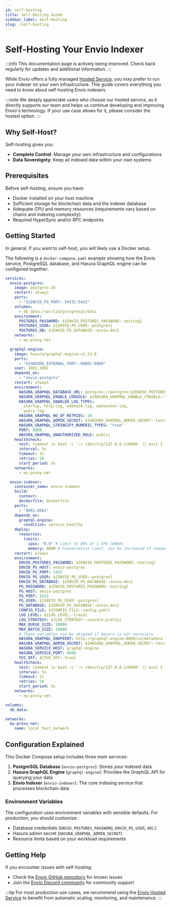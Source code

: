 ```yaml
---
id: self-hosting
title: Self-Hosting Guide
sidebar_label: Self-Hosting
slug: /self-hosting
---
```


# Self-Hosting Your Envio Indexer

:::info
This documentation page is actively being improved. Check back regularly for updates and additional information.
:::

While Envio offers a fully managed [Hosted Service](./hosted-service.md), you may prefer to run your indexer on your own infrastructure. This guide covers everything you need to know about self-hosting Envio indexers.

:::note
We deeply appreciate users who choose our hosted service, as it directly supports our team and helps us continue developing and improving Envio's technology. If your use case allows for it, please consider the hosted option.
:::

## Why Self-Host?

Self-hosting gives you:

- **Complete Control**: Manage your own infrastructure and configurations
- **Data Sovereignty**: Keep all indexed data within your own systems

## Prerequisites

Before self-hosting, ensure you have:

- Docker installed on your host machine
- Sufficient storage for blockchain data and the indexer database
- Adequate CPU and memory resources (requirements vary based on chains and indexing complexity)
- Required HyperSync and/or RPC endpoints

## Getting Started

In general, if you want to self-host, you will likely use a Docker setup.

The following is a `docker-compose.yaml` example showing how the Envio service, PostgreSQL database, and Hasura GraphQL engine can be configured together:

```yaml
services:
  envio-postgres:
    image: postgres:16
    restart: always
    ports:
      - "${ENVIO_PG_PORT:-5433}:5432"
    volumes:
      - db_data:/var/lib/postgresql/data
    environment:
      POSTGRES_PASSWORD: ${ENVIO_POSTGRES_PASSWORD:-testing}
      POSTGRES_USER: ${ENVIO_PG_USER:-postgres}
      POSTGRES_DB: ${ENVIO_PG_DATABASE:-envio-dev}
    networks:
      - my-proxy-net

  graphql-engine:
    image: hasura/graphql-engine:v2.23.0
    ports:
      - "${HASURA_EXTERNAL_PORT:-8080}:8080"
    user: 1001:1001
    depends_on:
      - "envio-postgres"
    restart: always
    environment:
      HASURA_GRAPHQL_DATABASE_URL: postgres://postgres:${ENVIO_POSTGRES_PASSWORD:-testing}@envio-postgres:5432/envio-dev
      HASURA_GRAPHQL_ENABLE_CONSOLE: ${HASURA_GRAPHQL_ENABLE_CONSOLE:-true}
      HASURA_GRAPHQL_ENABLED_LOG_TYPES:
        startup, http-log, webhook-log, websocket-log,
        query-log
      HASURA_GRAPHQL_NO_OF_RETRIES: 10
      HASURA_GRAPHQL_ADMIN_SECRET: ${HASURA_GRAPHQL_ADMIN_SECRET:-testing}
      HASURA_GRAPHQL_STRINGIFY_NUMERIC_TYPES: "true"
      PORT: 8080
      HASURA_GRAPHQL_UNAUTHORIZED_ROLE: public
    healthcheck:
      test: timeout 1s bash -c ':> /dev/tcp/127.0.0.1/8080' || exit 1
      interval: 5s
      timeout: 2s
      retries: 50
      start_period: 5s
    networks:
      - my-proxy-net

  envio-indexer:
    container_name: envio-indexer
    build:
      context: .
      dockerfile: Dockerfile
    ports:
      - "8081:8081"
    depends_on:
      graphql-engine:
        condition: service_healthy
    deploy:
      resources:
        limits:
          cpus: "0.8" # Limit to 80% of 1 CPU (800m)
          memory: 800M # Conservative limit, can be increased if needed
    restart: always
    environment:
      ENVIO_POSTGRES_PASSWORD: ${ENVIO_POSTGRES_PASSWORD:-testing}
      ENVIO_PG_HOST: envio-postgres
      ENVIO_PG_PORT: 5432
      ENVIO_PG_USER: ${ENVIO_PG_USER:-postgres}
      ENVIO_PG_DATABASE: ${ENVIO_PG_DATABASE:-envio-dev}
      PG_PASSWORD: ${ENVIO_POSTGRES_PASSWORD:-testing}
      PG_HOST: envio-postgres
      PG_PORT: 5432
      PG_USER: ${ENVIO_PG_USER:-postgres}
      PG_DATABASE: ${ENVIO_PG_DATABASE:-envio-dev}
      CONFIG_FILE: ${CONFIG_FILE:-config.yaml}
      LOG_LEVEL: ${LOG_LEVEL:-trace}
      LOG_STRATEGY: ${LOG_STRATEGY:-console-pretty}
      MAX_QUEUE_SIZE: 50000
      MAX_BATCH_SIZE: 10000
      # These variables can be skipped if Hasura is not necessary
      HASURA_GRAPHQL_ENDPOINT: http://graphql-engine:8080/v1/metadata
      HASURA_GRAPHQL_ADMIN_SECRET: ${HASURA_GRAPHQL_ADMIN_SECRET:-testing}
      HASURA_SERVICE_HOST: graphql-engine
      HASURA_SERVICE_PORT: 8080
      TUI_OFF: ${TUI_OFF:-true}
    healthcheck:
      test: timeout 1s bash -c ':> /dev/tcp/127.0.0.1/8080' || exit 1
      interval: 5s
      timeout: 2s
      retries: 50
      start_period: 5s
    networks:
      - my-proxy-net

volumes:
  db_data:

networks:
  my-proxy-net:
    name: local_test_network
```

## Configuration Explained

This Docker Compose setup includes three main services:

1. **PostgreSQL Database** (`envio-postgres`): Stores your indexed data
2. **Hasura GraphQL Engine** (`graphql-engine`): Provides the GraphQL API for querying your data
3. **Envio Indexer** (`envio-indexer`): The core indexing service that processes blockchain data

### Environment Variables

The configuration uses environment variables with sensible defaults. For production, you should customize:

- Database credentials (`ENVIO_POSTGRES_PASSWORD`, `ENVIO_PG_USER`, etc.)
- Hasura admin secret (`HASURA_GRAPHQL_ADMIN_SECRET`)
- Resource limits based on your workload requirements

## Getting Help

If you encounter issues with self-hosting:

- Check the [Envio GitHub repository](https://github.com/enviodev/hyperindex) for known issues
- Join the [Envio Discord community](https://discord.gg/envio) for community support

:::tip
For most production use cases, we recommend using the [Envio Hosted Service](./hosted-service.md) to benefit from automatic scaling, monitoring, and maintenance.
:::
